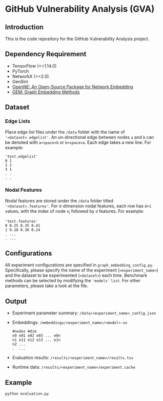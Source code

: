 # GitHub Vulnerability Analysis (GVA)

## Introduction

This is the code repository for the GitHub Vulnerability Analysis project.

## Dependency Requirement

+ TensorFlow (<=1.14.0)
+ PyTorch
+ NetworkX (>=2.0)
+ GenSim
+ [OpenNE: An Open-Source Package for Network Embedding](https://github.com/thunlp/OpenNE)
+ [GEM: Graph Embedding Methods](https://github.com/palash1992/GEM)

## Dataset

### Edge Lists

Place edge list files under the `/data` folder with the name of `'<dataset>.edgelist'`. An un-directional edge between nodes `a` and `b` can be denoted with `a<space>b` or `b<space>a`. Each edge takes a new line. For example:
```
'test.edgelist'
0 1  
1 2  
3 1  
. .
. .
```

### Nodal Features

Nodal features are stored under the `/data` folder titled `'<dataset>.features'`. For `d`-dimension nodal features, each row has `d+1` values, with the index of node v<sub>i</sub> followed by `d` features. For example:
```
'test.features'
0 0.25 0.35 0.41
1 0.18 0.36 0.24
. ...
. ...
```

## Configurations

All experiment configurations are specified in `graph_embedding_config.py`. Specifically, please specify the name of the experiment (`<experiment_name>`) and the dataset to be experimented (`<dataset>`) each time. Benchmark methods can be selected by modifying the `'models'` `list`. For other parameters, please take a look at the file.

## Output

+ Experiment parameter summary: `/data/<experiment_name>_config.json`
+ Embeddings: `/embeddings/<experiment_name>/<model>.nv`  

    ```
    #nodes #dim
    n0 e01 e02 e03 ... e0n
    n1 e11 e12 e13 ... e1n
    n2 ... 
    .  ...
    ```

+ Evaluation results: `/results/<experiment_name>/results.tsv`
+ Runtime data: `/results/<experiment_name>/experiment.cache`

## Example

`python evaluation.py`